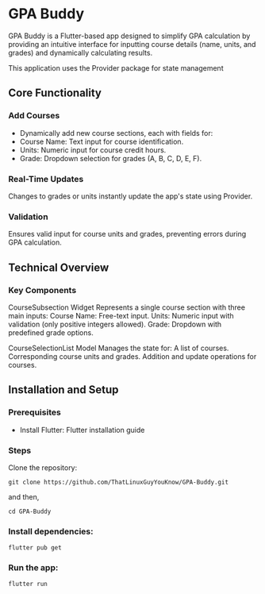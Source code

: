 # GPA Buddy

GPA Buddy is a Flutter-based app designed to simplify GPA calculation by providing an intuitive interface for inputting course details (name, units, and grades) and dynamically calculating results.

 This application uses the Provider package for state management

## Core Functionality

### Add Courses
- Dynamically add new course sections, each with fields for:
- Course Name: Text input for course identification.
- Units: Numeric input for course credit hours.
- Grade: Dropdown selection for grades (A, B, C, D, E, F).

### Real-Time Updates
        
Changes to grades or units instantly update the app's state using Provider.


### Validation

Ensures valid input for course units and grades, preventing errors during GPA calculation.


## Technical Overview

### Key Components

CourseSubsection Widget
    Represents a single course section with three main inputs:
        Course Name: Free-text input.
        Units: Numeric input with validation (only positive integers allowed).
        Grade: Dropdown with predefined grade options.

CourseSelectionList Model
    Manages the state for:
        A list of courses.
        Corresponding course units and grades.
        Addition and update operations for courses.

## Installation and Setup

### Prerequisites

- Install Flutter: Flutter installation guide
   

### Steps

Clone the repository:

 ```
 git clone https://github.com/ThatLinuxGuyYouKnow/GPA-Buddy.git
 ```
and then,

 ```
 cd GPA-Buddy
 ```
### Install dependencies:

 ```
 flutter pub get
 ```
### Run the app:

 ```
flutter run
 ```
